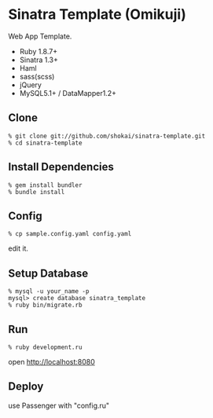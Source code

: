 Sinatra Template (Omikuji)
==========================
Web App Template.

* Ruby 1.8.7+
* Sinatra 1.3+
* Haml
* sass(scss)
* jQuery
* MySQL5.1+ / DataMapper1.2+


Clone
-----

    % git clone git://github.com/shokai/sinatra-template.git
    % cd sinatra-template


Install Dependencies
--------------------

    % gem install bundler
    % bundle install


Config
------

    % cp sample.config.yaml config.yaml

edit it.


Setup Database
--------------

    % mysql -u your_name -p
    mysql> create database sinatra_template
    % ruby bin/migrate.rb


Run
---

    % ruby development.ru

open [http://localhost:8080](http://localhost:8080)


Deploy
------
use Passenger with "config.ru"

